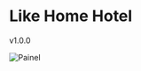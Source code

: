 # Like Home Hotel
v1.0.0


![Painel](https://up117br.screenrec.com/images/f_o3HcFMtGN6SqRLPgUVTQnb2Ahl5a1jwC.png)
